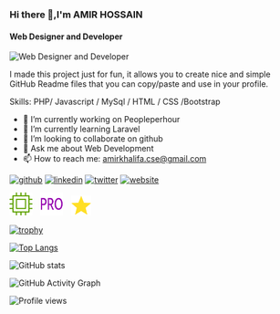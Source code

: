 ### Hi there 👋,I'm AMIR HOSSAIN
#### Web Designer and Developer
![Web Designer and Developer](https://scontent.fdac7-1.fna.fbcdn.net/v/t1.18169-9/13731580_671360143020069_5939352250128541449_n.jpg?_nc_cat=111&ccb=1-5&_nc_sid=8bfeb9&_nc_ohc=MjaFxoc3LlgAX8aVTyP&_nc_ht=scontent.fdac7-1.fna&oh=44d0ca9f5339fd63cd960f6f4a653f1a&oe=6154A1CE)

I made this project just for fun, it allows you to create nice and simple GitHub Readme files that you can copy/paste and use in your profile.

Skills: PHP/ Javascript / MySql / HTML / CSS /Bootstrap

- 🔭 I’m currently working on Peopleperhour 
- 🌱 I’m currently learning Laravel 
- 👯 I’m looking to collaborate on github 
- 💬 Ask me about Web Development 
- 📫 How to reach me: amirkhalifa.cse@gmail.com 


[<img src='https://cdn.jsdelivr.net/npm/simple-icons@3.0.1/icons/github.svg' alt='github' height='40'>](https://github.com/Quantum-Code-lab)  [<img src='https://cdn.jsdelivr.net/npm/simple-icons@3.0.1/icons/linkedin.svg' alt='linkedin' height='40'>](https://www.linkedin.com/in/amir-khalifa/)  [<img src='https://cdn.jsdelivr.net/npm/simple-icons@3.0.1/icons/twitter.svg' alt='twitter' height='40'>](https://twitter.com/@hossain_khalifa)  [<img src='https://cdn.jsdelivr.net/npm/simple-icons@3.0.1/icons/icloud.svg' alt='website' height='40'>](https://amir-khalifa.rf.gd/?i=1#)  

<a href='https://docs.github.com/en/developers'><img src='https://raw.githubusercontent.com/acervenky/animated-github-badges/master/assets/devbadge.gif' width='40' height='40'></a> <a href='https://github.com/pricing'><img src='https://raw.githubusercontent.com/acervenky/animated-github-badges/master/assets/pro.gif' width='40' height='40'></a> <a href='https://stars.github.com/'><img src='https://raw.githubusercontent.com/acervenky/animated-github-badges/master/assets/starbadge.gif' width='35' height='35'></a> 

[![trophy](https://github-profile-trophy.vercel.app/?username=Quantum-Code-lab)](https://github.com/ryo-ma/github-profile-trophy)

[![Top Langs](https://github-readme-stats.vercel.app/api/top-langs/?username=Quantum-Code-lab)](https://github.com/anuraghazra/github-readme-stats)

![GitHub stats](https://github-readme-stats.vercel.app/api?username=Quantum-Code-lab&show_icons=true)  

![GitHub Activity Graph](https://activity-graph.herokuapp.com/graph?username=Quantum-Code-lab)  

![Profile views](https://gpvc.arturio.dev/Quantum-Code-lab)  
